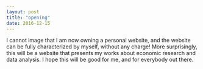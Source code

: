 ```yaml
---
layout: post
title: "opening"
date: 2016-12-15
---
```


I cannot image that I am now owning a personal website, and the website can be fully characterized by myself, without 
any charge! More surprisingly, this will be a website that presents my works about economic research and data analysis.
I hope this will be good for me, and for everybody out there. 
